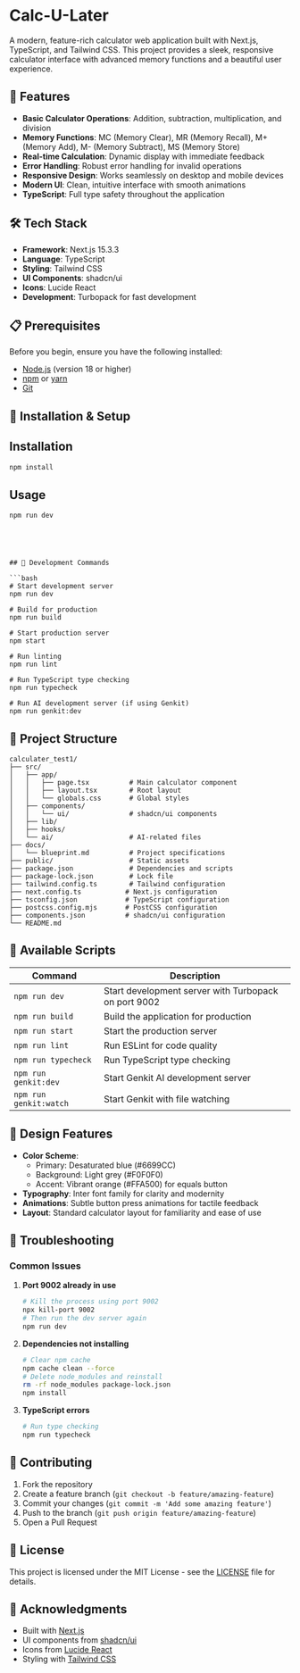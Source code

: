# Calc-U-Later

A modern, feature-rich calculator web application built with Next.js, TypeScript, and Tailwind CSS. This project provides a sleek, responsive calculator interface with advanced memory functions and a beautiful user experience.

## 🚀 Features

- **Basic Calculator Operations**: Addition, subtraction, multiplication, and division
- **Memory Functions**: MC (Memory Clear), MR (Memory Recall), M+ (Memory Add), M- (Memory Subtract), MS (Memory Store)
- **Real-time Calculation**: Dynamic display with immediate feedback
- **Error Handling**: Robust error handling for invalid operations
- **Responsive Design**: Works seamlessly on desktop and mobile devices
- **Modern UI**: Clean, intuitive interface with smooth animations
- **TypeScript**: Full type safety throughout the application

## 🛠️ Tech Stack

- **Framework**: Next.js 15.3.3
- **Language**: TypeScript
- **Styling**: Tailwind CSS
- **UI Components**: shadcn/ui
- **Icons**: Lucide React
- **Development**: Turbopack for fast development

## 📋 Prerequisites

Before you begin, ensure you have the following installed:
- [Node.js](https://nodejs.org/) (version 18 or higher)
- [npm](https://www.npmjs.com/) or [yarn](https://yarnpkg.com/)
- [Git](https://git-scm.com/)

## 🚀 Installation & Setup
## Installation

```bash
npm install
```

## Usage

```bash
npm run dev
```
```




## 🔧 Development Commands

```bash
# Start development server
npm run dev

# Build for production
npm run build

# Start production server
npm start

# Run linting
npm run lint

# Run TypeScript type checking
npm run typecheck

# Run AI development server (if using Genkit)
npm run genkit:dev
```

## 📁 Project Structure

```
calculater_test1/
├── src/
│   ├── app/
│   │   ├── page.tsx          # Main calculator component
│   │   ├── layout.tsx        # Root layout
│   │   └── globals.css       # Global styles
│   ├── components/
│   │   └── ui/               # shadcn/ui components
│   ├── lib/
│   ├── hooks/
│   └── ai/                   # AI-related files
├── docs/
│   └── blueprint.md          # Project specifications
├── public/                   # Static assets
├── package.json              # Dependencies and scripts
├── package-lock.json         # Lock file
├── tailwind.config.ts        # Tailwind configuration
├── next.config.ts           # Next.js configuration
├── tsconfig.json            # TypeScript configuration
├── postcss.config.mjs       # PostCSS configuration
├── components.json          # shadcn/ui configuration
└── README.md
```

## 🎯 Available Scripts

| Command | Description |
|---------|-------------|
| `npm run dev` | Start development server with Turbopack on port 9002 |
| `npm run build` | Build the application for production |
| `npm run start` | Start the production server |
| `npm run lint` | Run ESLint for code quality |
| `npm run typecheck` | Run TypeScript type checking |
| `npm run genkit:dev` | Start Genkit AI development server |
| `npm run genkit:watch` | Start Genkit with file watching |

## 🎨 Design Features

- **Color Scheme**: 
  - Primary: Desaturated blue (#6699CC)
  - Background: Light grey (#F0F0F0)
  - Accent: Vibrant orange (#FFA500) for equals button
- **Typography**: Inter font family for clarity and modernity
- **Animations**: Subtle button press animations for tactile feedback
- **Layout**: Standard calculator layout for familiarity and ease of use

## 🐛 Troubleshooting

### Common Issues

1. **Port 9002 already in use**
   ```bash
   # Kill the process using port 9002
   npx kill-port 9002
   # Then run the dev server again
   npm run dev
   ```

2. **Dependencies not installing**
   ```bash
   # Clear npm cache
   npm cache clean --force
   # Delete node_modules and reinstall
   rm -rf node_modules package-lock.json
   npm install
   ```

3. **TypeScript errors**
   ```bash
   # Run type checking
   npm run typecheck
   ```

## 🤝 Contributing

1. Fork the repository
2. Create a feature branch (`git checkout -b feature/amazing-feature`)
3. Commit your changes (`git commit -m 'Add some amazing feature'`)
4. Push to the branch (`git push origin feature/amazing-feature`)
5. Open a Pull Request

## 📝 License

This project is licensed under the MIT License - see the [LICENSE](LICENSE) file for details.

## 🙏 Acknowledgments

- Built with [Next.js](https://nextjs.org/)
- UI components from [shadcn/ui](https://ui.shadcn.com/)
- Icons from [Lucide React](https://lucide.dev/)
- Styling with [Tailwind CSS](https://tailwindcss.com/)


